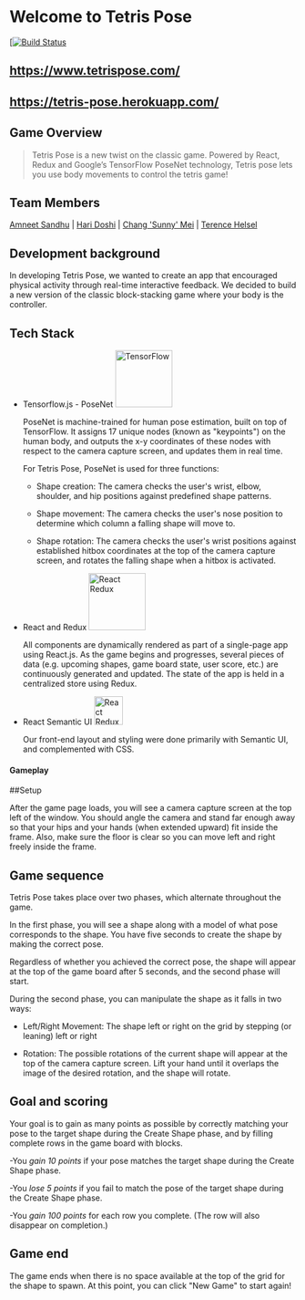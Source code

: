 # Welcome to Tetris Pose

[[![Build Status](https://travis-ci.org/echo-toucan/tetrispose.svg?branch=master)](https://travis-ci.org/echo-toucan/tetrispose)

## https://www.tetrispose.com/

## https://tetris-pose.herokuapp.com/

## Game Overview

> Tetris Pose is a new twist on the classic game. Powered by React, Redux and Google’s TensorFlow PoseNet technology, Tetris pose lets you use body movements to control the tetris game!

## Team Members

[Amneet Sandhu](https://github.com/amneet954)
| [Hari Doshi](https://github.com/hdoshi2)
| [Chang 'Sunny' Mei](https://github.com/SunnyChangMei)
| [Terence Helsel](https://github.com/tjhelsel)

## Development background

In developing Tetris Pose, we wanted to create an app that encouraged physical activity through real-time interactive feedback. We decided to build a new version of the classic block-stacking game where your body is the controller.

## Tech Stack

* Tensorflow.js - PoseNet
  <img src="public/assets/tf_logo_social.png" alt="TensorFlow" width="100" />

  PoseNet is machine-trained for human pose estimation, built on top of TensorFlow. It assigns 17 unique nodes (known as "keypoints") on the human body, and outputs the x-y coordinates of these nodes with respect to the camera capture screen, and updates them in real time.

  For Tetris Pose, PoseNet is used for three functions:

  * Shape creation: The camera checks the user's wrist, elbow, shoulder, and hip positions against predefined shape patterns.

  * Shape movement: The camera checks the user's nose position to determine which column a falling shape will move to.

  * Shape rotation: The camera checks the user's wrist positions against established hitbox coordinates at the top of the camera capture screen, and rotates the falling shape when a hitbox is activated.

* React and Redux
  <img src="public/assets/react-redux.png" alt="React Redux" width="100" />

  All components are dynamically rendered as part of a single-page app using React.js. As the game begins and progresses, several pieces of data (e.g. upcoming shapes, game board state, user score, etc.) are continuously generated and updated. The state of the app is held in a centralized store using Redux.

* React Semantic UI
  <img src="public/assets/semantic.png" alt="React Redux" width="50" />

  Our front-end layout and styling were done primarily with Semantic UI, and complemented with CSS.

#### Gameplay

##Setup

After the game page loads, you will see a camera capture screen at the top left of the window. You should angle the camera and stand far enough away so that your hips and your hands (when extended upward) fit inside the frame. Also, make sure the floor is clear so you can move left and right freely inside the frame.

## Game sequence

Tetris Pose takes place over two phases, which alternate throughout the game.

In the first phase, you will see a shape along with a model of what pose corresponds to the shape. You have five seconds to create the shape by making the correct pose.

Regardless of whether you achieved the correct pose, the shape will appear at the top of the game board after 5 seconds, and the second phase will start.

During the second phase, you can manipulate the shape as it falls in two ways:

* Left/Right Movement: The shape left or right on the grid by stepping (or leaning) left or right

* Rotation: The possible rotations of the current shape will appear at the top of the camera capture screen. Lift your hand until it overlaps the image of the desired rotation, and the shape will rotate.

## Goal and scoring

Your goal is to gain as many points as possible by correctly matching your pose to the target shape during the Create Shape phase, and by filling complete rows in the game board with blocks.

-You _gain 10 points_ if your pose matches the target shape during the Create Shape phase.

-You _lose 5 points_ if you fail to match the pose of the target shape during the Create Shape phase.

-You _gain 100 points_ for each row you complete. (The row will also disappear on completion.)

## Game end

The game ends when there is no space available at the top of the grid for the shape to spawn. At this point, you can click "New Game" to start again!
